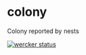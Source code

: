 # colony
Colony reported by nests

[![wercker status](https://app.wercker.com/status/22582ec40b755be4b608d4f2d5d7fb94/m "wercker status")](https://app.wercker.com/project/bykey/22582ec40b755be4b608d4f2d5d7fb94)
